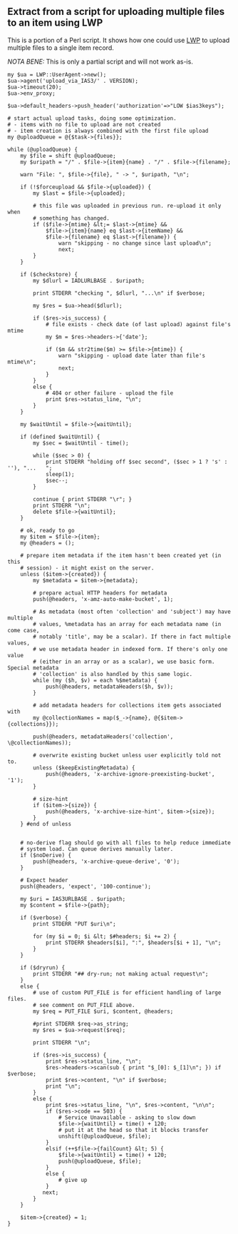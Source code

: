 ## Extract from a script for uploading multiple files to an item using LWP

This is a portion of a Perl script. It shows how one could use [LWP](https://metacpan.org/pod/LWP) to upload multiple files to a single item record.

_NOTA BENE:_ This is only a partial script and will not work as-is.
    
    my $ua = LWP::UserAgent->new();
    $ua->agent('upload_via_IAS3/' . VERSION);
    $ua->timeout(20);
    $ua->env_proxy;
    
    $ua->default_headers->push_header('authorization'=>"LOW $ias3keys");
    
    # start actual upload tasks, doing some optimization.
    # - items with no file to upload are not created
    # - item creation is always combined with the first file upload
    my @uploadQueue = @{$task->{files}};

    while (@uploadQueue) {
        my $file = shift @uploadQueue;
        my $uripath = "/" . $file->{item}{name} . "/" . $file->{filename};

        warn "File: ", $file->{file}, " -> ", $uripath, "\n";

        if (!$forceupload && $file->{uploaded}) {
            my $last = $file->{uploaded};

            # this file was uploaded in previous run. re-upload it only when
            # something has changed.
            if ($file->{mtime} &lt;= $last->{mtime} &&
                $file->{item}{name} eq $last->{itemName} &&
                $file->{filename} eq $last->{filename}) {
                    warn "skipping - no change since last upload\n";
                    next;
            }
        }

        if ($checkstore) {
            my $dlurl = IADLURLBASE . $uripath;

            print STDERR "checking ", $dlurl, "...\n" if $verbose;

            my $res = $ua->head($dlurl);

            if ($res->is_success) {
                # file exists - check date (of last upload) against file's mtime
                my $m = $res->headers->{'date'};

                if ($m && str2time($m) >= $file->{mtime}) {
                    warn "skipping - upload date later than file's mtime\n";
                    next;
                }
            } 
            else {
                # 404 or other failure - upload the file
                print $res->status_line, "\n";
            }
        }
      
        my $waitUntil = $file->{waitUntil};

        if (defined $waitUntil) {
            my $sec = $waitUntil - time();

            while ($sec > 0) {
                print STDERR "holding off $sec second", ($sec > 1 ? 's' : ''), "...   ";
                sleep(1);
                $sec--;
            } 

            continue { print STDERR "\r"; }
            print STDERR "\n";
            delete $file->{waitUntil};
        }

        # ok, ready to go
        my $item = $file->{item};
        my @headers = ();

        # prepare item metadata if the item hasn't been created yet (in this
        # session) - it might exist on the server.
        unless ($item->{created}) {
            my $metadata = $item->{metadata};
    
            # prepare actual HTTP headers for metadata
            push(@headers, 'x-amz-auto-make-bucket', 1);
            
            # As metadata (most often 'collection' and 'subject') may have multiple
            # values, %metadata has an array for each metadata name (in come case,
            # notably 'title', may be a scalar). If there in fact multiple values,
            # we use metadata header in indexed form. If there's only one value
            # (either in an array or as a scalar), we use basic form. Special metadata
            # 'collection' is also handled by this same logic.
            while (my ($h, $v) = each %$metadata) {
                push(@headers, metadataHeaders($h, $v));
            }
            
            # add metadata headers for collections item gets associated with
            my @collectionNames = map($_->{name}, @{$item->{collections}});

            push(@headers, metadataHeaders('collection', \@collectionNames));
            
            # overwrite existing bucket unless user explicitly told not to.
            unless ($keepExistingMetadata) {
                push(@headers, 'x-archive-ignore-preexisting-bucket', '1');
            }
            
            # size-hint
            if ($item->{size}) {
                push(@headers, 'x-archive-size-hint', $item->{size});
            }
        } #end of unless


        # no-derive flag should go with all files to help reduce immediate
        # system load. Can queue derives manually later.
        if ($noDerive) {
            push(@headers, 'x-archive-queue-derive', '0');
        }

        # Expect header
        push(@headers, 'expect', '100-continue');
    
        my $uri = IAS3URLBASE . $uripath;
        my $content = $file->{path};
        
        if ($verbose) {
            print STDERR "PUT $uri\n";

            for (my $i = 0; $i &lt; $#headers; $i += 2) {
                print STDERR $headers[$i], ":", $headers[$i + 1], "\n";
            }
        }
    
        if ($dryrun) {
            print STDERR "## dry-run; not making actual request\n";
        } 
        else {
            # use of custom PUT_FILE is for efficient handling of large files.
            # see comment on PUT_FILE above.
            my $req = PUT_FILE $uri, $content, @headers;

            #print STDERR $req->as_string;
            my $res = $ua->request($req);

            print STDERR "\n";

            if ($res->is_success) {
                print $res->status_line, "\n";
                $res->headers->scan(sub { print "$_[0]: $_[1]\n"; }) if $verbose;
                print $res->content, "\n" if $verbose;
                print "\n";
            } 
            else {
                print $res->status_line, "\n", $res->content, "\n\n";
                if ($res->code == 503) {
                    # Service Unavailable - asking to slow down
                    $file->{waitUntil} = time() + 120;
                    # put it at the head so that it blocks transfer
                    unshift(@uploadQueue, $file);
                } 
                elsif (++$file->{failCount} &lt; 5) {
                    $file->{waitUntil} = time() + 120;
                    push(@uploadQueue, $file);
                } 
                else {
                    # give up
                }
               next;
            }
        }
        
        $item->{created} = 1;
    }
